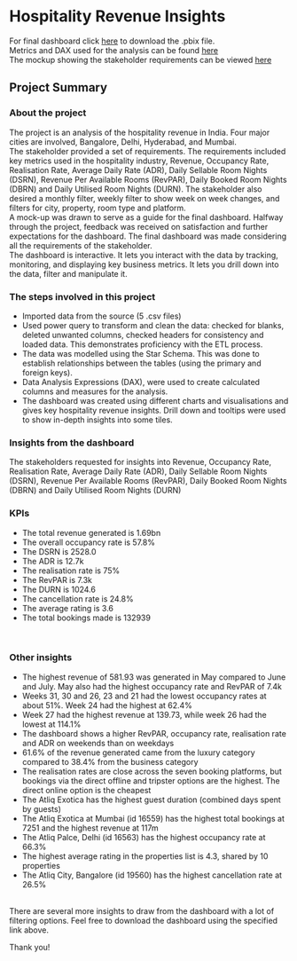 # Hospitality Revenue Insights

For final dashboard click [here](https://github.com/LJ-Luka/More_PowerBI_Projects/blob/main/Project/Hospitality_dashboard.pbix) to download the .pbix file. </br>
Metrics and DAX used for the analysis can be found [here](https://github.com/LJ-Luka/More_PowerBI_Projects/blob/main/Project/metrics%20list.xlsx) </br>
The mockup showing the stakeholder requirements can be viewed [here](https://github.com/LJ-Luka/More_PowerBI_Projects/blob/main/Project/mock%20up%20dashboard_atliq%20grands.png) </br>

## Project Summary

### About the project  

The project is an analysis of the hospitality revenue in India. Four major cities are involved, Bangalore, Delhi, Hyderabad, and Mumbai.  </br>
The stakeholder provided a set of requirements. The requirements included key metrics used in the hospitality industry, Revenue, Occupancy Rate, Realisation Rate, Average Daily Rate (ADR), Daily Sellable Room Nights (DSRN), Revenue Per Available Rooms (RevPAR), Daily Booked Room Nights (DBRN) and Daily Utilised Room Nights (DURN). The stakeholder also desired a monthly filter, weekly filter to show week on week changes, and filters for city, property, room type and platform. </br>
A mock-up was drawn to serve as a guide for the final dashboard. Halfway through the project, feedback was received on satisfaction and further expectations for the dashboard. The final dashboard was made considering all the requirements of the stakeholder.  </br>
The dashboard is interactive. It lets you interact with the data by tracking, monitoring, and displaying key business metrics. It lets you drill down into the data, filter and manipulate it.  </br>  
### The steps involved in this project

- Imported data from the source (5 .csv files)
- Used power query to transform and clean the data: checked for blanks, deleted unwanted columns, checked headers for consistency and loaded data. This demonstrates proficiency with the ETL process.
- The data was modelled using the Star Schema. This was done to establish relationships between the tables (using the primary and foreign keys).
- Data Analysis Expressions (DAX), were used to create calculated columns and measures for the analysis.
- The dashboard was created using different charts and visualisations and gives key hospitality revenue insights. Drill down and tooltips were used to show in-depth insights into some tiles. </br>

### Insights from the dashboard
The stakeholders requested for insights into Revenue, Occupancy Rate, Realisation Rate, Average Daily Rate (ADR), Daily Sellable Room Nights (DSRN), Revenue Per Available Rooms (RevPAR), Daily Booked Room Nights (DBRN) and Daily Utilised Room Nights (DURN) </br>

### KPIs
- The total revenue generated is 1.69bn
- The overall occupancy rate is 57.8%
- The DSRN is 2528.0
- The ADR is 12.7k
- The realisation rate is 75%
- The RevPAR is 7.3k
- The DURN is 1024.6
- The cancellation rate is 24.8% 
- The average rating is 3.6
- The total bookings made is 132939
</br>

### Other insights
- The highest revenue of 581.93 was generated in May compared to June and July. May also had the highest occupancy rate and RevPAR of 7.4k
- Weeks 31, 30 and 26, 23 and 21 had the lowest occupancy rates at about 51%. Week 24 had the highest at 62.4%
- Week 27 had the highest revenue at 139.73, while week 26 had the lowest at 114.1%
- The dashboard shows a higher RevPAR, occupancy rate, realisation rate and ADR on weekends than on weekdays
- 61.6% of the revenue generated came from the luxury category compared to 38.4% from the business category
- The realisation rates are close across the seven booking platforms, but bookings via the direct offline and tripster options are the highest. The direct online option is the cheapest
- The Atliq Exotica has the highest guest duration (combined days spent by guests)
- The Atliq Exotica at Mumbai (id 16559) has the highest total bookings at 7251 and the highest revenue at 117m
- The Atliq Palce, Delhi (id 16563) has the highest occupancy rate at 66.3%
- The highest average rating in the properties list is 4.3, shared by 10 properties
- The Atliq City, Bangalore (id 19560) has the highest cancellation rate at 26.5%
</br>
There are several more insights to draw from the dashboard with a lot of filtering options. Feel free to download the dashboard using the specified link above.

Thank you!
